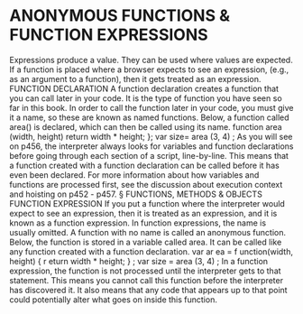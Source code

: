 # ANONYMOUS FUNCTIONS  & FUNCTION EXPRESSIONS 
Expressions produce a value. They can be used where values are expected. 
If a function is placed where a browser expects to see an expression, 
(e.g., as an argument to a function), then it gets treated as an expression. 
FUNCTION DECLARATION 
A function declaration creates a function that you 
can call later in your code. It is the type of function 
you have seen so far in this book. 
In order to call the function later in your code, you 
must give it a name, so these are known as named 
functions. Below, a function called area() is 
declared, which can then be called using its name. 
function area (width, height) 
return width * height; 
}; 
var size= area (3, 4) ; 
As you will see on p456, the interpreter always 
looks for variables and function declarations before 
going through each section of a script, line-by-line. 
This means that a function created with a function 
declaration can be called before it has even been 
declared. 
For more information about how variables and 
functions are processed first, see the discussion 
about execution context and hoisting on 
p452 - p457. 
§ FUNCTIONS, METHODS & OBJECTS 
FUNCTION EXPRESSION 
If you put a function where the interpreter would 
expect to see an expression, then it is treated as an 
expression, and it is known as a function expression. 
In function expressions, the name is usually omitted. 
A function with no name is called an anonymous 
function. Below, the function is stored in a variable 
called area. It can be called like any function created 
with a function declaration. 
var ar ea = f unction(width, height) { 
r eturn width * height; 
} ; 
var size = area (3, 4) ; 
In a function expression, the function is not 
processed until the interpreter gets to that 
statement. This means you cannot call this function 
before the interpreter has discovered it. It also means 
that any code that appears up to that point could 
potentially alter what goes on inside this function.
